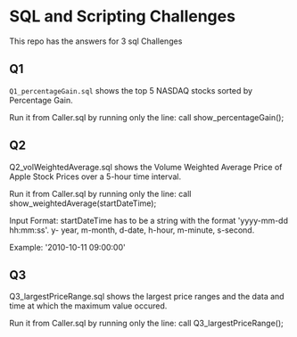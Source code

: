 # SQL and Scripting Challenges

This repo has the answers for 3 sql Challenges 


## Q1

`Q1_percentageGain.sql` shows the top 5 NASDAQ stocks sorted by Percentage Gain. 

Run it from Caller.sql by running only the line: call show_percentageGain();

## Q2

Q2_volWeightedAverage.sql shows the Volume Weighted Average Price of Apple Stock Prices over a 5-hour time interval.

Run it from Caller.sql by running only the line: call show_weightedAverage(startDateTime);

Input Format: startDateTime has to be a string with the format 'yyyy-mm-dd hh:mm:ss'. y- year, m-month, d-date, h-hour, m-minute, s-second. 

Example: '2010-10-11 09:00:00'

## Q3

Q3_largestPriceRange.sql shows the largest price ranges and the data and time at which the maximum value occured.

Run it from Caller.sql by running only the line: call Q3_largestPriceRange();

